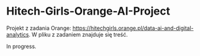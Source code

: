 # Hitech-Girls-Orange-AI-Project

Projekt z zadania Orange: https://hitechgirls.orange.pl/data-ai-and-digital-analytics. W pliku z zadaniem znajduje się treść.

In progress.

